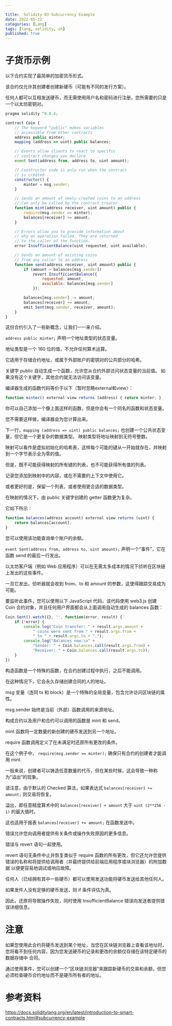 ```yaml
---

title:  Solidity-03-Subcurrency Example
date: 2022-05-22
categories: [Lang]
tags: [lang, solidity, sh]
published: true
---
```


# 子货币示例

以下合约实现了最简单的加密货币形式。 

该合约仅允许其创建者创建新硬币（可能有不同的发行方案）。 

任何人都可以互相发送硬币，而无需使用用户名和密码进行注册，您所需要的只是一个以太坊密钥对。

```js
pragma solidity ^0.8.4;

contract Coin {
    // The keyword "public" makes variables
    // accessible from other contracts
    address public minter;
    mapping (address => uint) public balances;

    // Events allow clients to react to specific
    // contract changes you declare
    event Sent(address from, address to, uint amount);

    // Constructor code is only run when the contract
    // is created
    constructor() {
        minter = msg.sender;
    }

    // Sends an amount of newly created coins to an address
    // Can only be called by the contract creator
    function mint(address receiver, uint amount) public {
        require(msg.sender == minter);
        balances[receiver] += amount;
    }

    // Errors allow you to provide information about
    // why an operation failed. They are returned
    // to the caller of the function.
    error InsufficientBalance(uint requested, uint available);

    // Sends an amount of existing coins
    // from any caller to an address
    function send(address receiver, uint amount) public {
        if (amount > balances[msg.sender])
            revert InsufficientBalance({
                requested: amount,
                available: balances[msg.sender]
            });

        balances[msg.sender] -= amount;
        balances[receiver] += amount;
        emit Sent(msg.sender, receiver, amount);
    }
}
```

这份合约引入了一些新概念，让我们一一来介绍。

`address public minter;` 声明一个地址类型的状态变量。 

地址类型是一个 160 位的值，不允许任何算术运算。 

它适用于存储合约地址，或属于外部账户的密钥对的公共部分的哈希。

关键字 public 自动生成一个函数，允许您从合约外部访问状态变量的当前值。 如果没有这个关键字，其他合约就无法访问该变量。 

编译器生成的函数代码等价于以下（暂时忽略external和view）：

```js
function minter() external view returns (address) { return minter; }
```

你可以自己添加一个像上面这样的函数，但是你会有一个同名的函数和状态变量。 

您不需要这样做，编译器会为您计算出来。

下一行，`mapping (address => uint) public balances;` 也创建一个公共状态变量，但它是一个更复杂的数据类型。 映射类型将地址映射到无符号整数。

映射可以看作是虚拟初始化的哈希表，这样每个可能的键从一开始就存在，并映射到一个字节表示全为零的值。 

但是，既不可能获得映射的所有键的列表，也不可能获得所有值的列表。 

记录您添加到映射中的内容，或在不需要的上下文中使用它。 

或者更好的是，保留一个列表，或者使用更合适的数据类型。

在映射的情况下，由 public 关键字创建的 getter 函数更为复杂。

它如下所示：

```js
function balances(address account) external view returns (uint) {
    return balances[account];
}
```

您可以使用该功能查询单个账户的余额。

`event Sent(address from, address to, uint amount);` 声明一个“事件”，它在函数 send 的最后一行发出。 

以太坊客户端（例如 Web 应用程序）可以在无需太多成本的情况下侦听在区块链上发出的这些事件。 

一旦它发出，侦听器就会收到 from、to 和 amount 的参数，这使得跟踪交易成为可能。

要监听此事件，您可以使用以下 JavaScript 代码，该代码使用 web3.js 创建 Coin 合约对象，并且任何用户界面都会从上面调用自动生成的 balances 函数：

```js
Coin.Sent().watch({}, '', function(error, result) {
    if (!error) {
        console.log("Coin transfer: " + result.args.amount +
            " coins were sent from " + result.args.from +
            " to " + result.args.to + ".");
        console.log("Balances now:\n" +
            "Sender: " + Coin.balances.call(result.args.from) +
            "Receiver: " + Coin.balances.call(result.args.to));
    }
})
```

构造函数是一个特殊的函数，在合约创建过程中执行，之后不能调用。 

在这种情况下，它会永久存储创建合同的人的地址。 

msg 变量（连同 tx 和 block）是一个特殊的全局变量，包含允许访问区块链的属性。 

msg.sender 始终是当前（外部）函数调用的来源地址。

构成合约以及用户和合约可以调用的函数是 mint 和 send。

mint 函数将一定数量的新创建的硬币发送到另一个地址。 

require 函数调用定义了在未满足时还原所有更改的条件。 

在这个例子中， `require(msg.sender == minter);` 确保只有合约的创建者才能调用 mint. 

一般来说，创建者可以铸造任意数量的代币，但在某些时候，这会导致一种称为“溢出”的现象。 

请注意，由于默认的 Checked 算法，如果表达式 `balances[receiver] += amount;` 则交易将恢复。 

溢出，即任意精度算术中的 `balances[receiver] + amount` 大于 `uint (2**256 - 1)` 的最大值时。 

这也适用于报表 `balances[receiver] += amount;` 在函数发送中。

错误允许您向调用者提供有关条件或操作失败原因的更多信息。 

错误与 revert 语句一起使用。 

revert 语句无条件中止并恢复类似于 require 函数的所有更改，但它还允许您提供错误的名称和将提供给调用者（并最终提供给前端应用程序或块浏览器）的附加数据 以便更容易地调试或响应故障。

任何人（已经拥有其中一些硬币）都可以使用发送功能将硬币发送给其他任何人。 

如果发件人没有足够的硬币发送，则 if 条件评估为真。 

因此，还原将导致操作失败，同时使用 InsufficientBalance 错误向发送者提供错误详细信息。

# 注意

如果您使用此合约将硬币发送到某个地址，当您在区块链浏览器上查看该地址时，您将看不到任何内容，因为您发送硬币的记录和更改的余额仅存储在该特定硬币的数据存储中 合同。 

通过使用事件，您可以创建一个“区块链浏览器”来跟踪新硬币的交易和余额，但您必须检查硬币合约地址而不是硬币所有者的地址。

# 参考资料

https://docs.soliditylang.org/en/latest/introduction-to-smart-contracts.html#subcurrency-example

